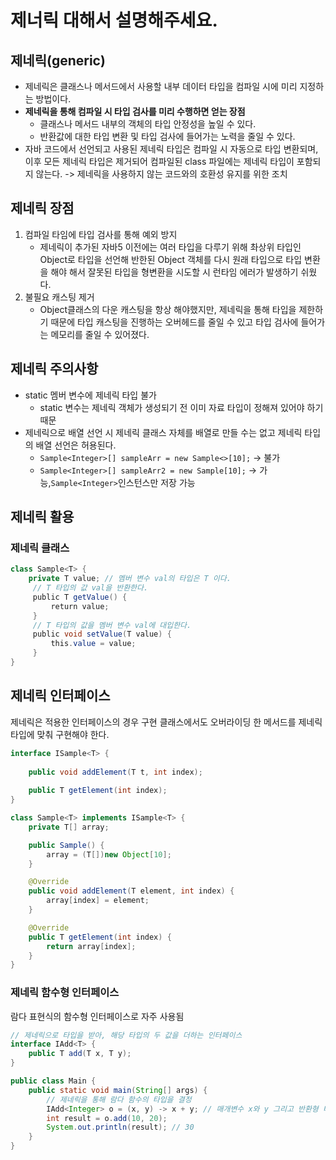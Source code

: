 # 제너릭 대해서 설명해주세요.

## 제네릭(generic)
- 제네릭은 클래스나 메서드에서 사용할 내부 데이터 타입을 컴파일 시에 미리 지정하는 방법이다.
- **제네릭을 통해 컴파일 시 타입 검사를 미리 수행하면 얻는 장점**
  - 클래스나 메서드 내부의 객체의 타입 안정성을 높일 수 있다.
  - 반환값에 대한 타입 변환 및 타입 검사에 들어가는 노력을 줄일 수 있다.
- 자바 코드에서 선언되고 사용된 제네릭 타입은 컴파일 시 자동으로 타입 변환되며, 이후 모든 제네릭 타입은
제거되어 컴파일된 class 파일에는 제네릭 타입이 포함되지 않는다. -> 제네릭을 사용하지 않는 코드와의 호환성 유지를 위한 조치

## 제네릭 장점
1. 컴파일 타임에 타입 검사를 통해 예외 방지 
   - 제네릭이 추가된 자바5 이전에는 여러 타입을 다루기 위해 촤상위 타입인 Object로 타입을 선언해 반한된 Object 객체를 다시 원래 타입으로 타입 변환을 해야 해서 잘못된 타입을 형변환을 시도할 시 런타임 에러가 발생하기 쉬웠다.
2. 불필요 캐스팅 제거 
   - Object클래스의 다운 캐스팅을 항상 해야했지만, 제네릭을 통해 타입을 제한하기 때문에 타입 캐스팅을 진행하는 오버헤드를 줄일 수 있고 타입 검사에 들어가는 메모리를 줄일 수 있어졌다.

## 제네릭 주의사항
- static 멤버 변수에 제네릭 타입 불가 
  - static 변수는 제네릭 객체가 생성되기 전 이미 자료 타입이 정해져 있어야 하기 때문
- 제네릭으로 배열 선언 시 제네릭 클래스 자체를 배열로 만들 수는 없고 제네릭 타입의 배열 선언은 허용된다.
  - `Sample<Integer>[] sampleArr = new Sample<>[10];` -> 불가
  - `Sample<Integer>[] sampleArr2 = new Sample[10];` -> 가능,`Sample<Integer>`인스턴스만 저장 가능

## 제네릭 활용
### 제네릭 클래스
```java
class Sample<T> { 
    private T value; // 멤버 변수 val의 타입은 T 이다.
    ￼// T 타입의 값 val을 반환한다.
    ￼public T getValue() {
        ￼return value;￼
    ￼}￼
    ￼// T 타입의 값을 멤버 변수 val에 대입한다.￼
    ￼public void setValue(T value) {￼
        ￼this.value = value;￼
    ￼}￼
}
```

## 제네릭 인터페이스
제네릭은 적용한 인터페이스의 경우 구현 클래스에서도 오버라이딩 한 메서드를 제네릭 타입에 맞춰 구현해야 한다.
```java
interface ISample<T> {
	
    public void addElement(T t, int index);
    
    public T getElement(int index);
}

class Sample<T> implements ISample<T> {
	private T[] array;

	public Sample() {
		array = (T[])new Object[10];
	}

	@Override￼
	public void addElement(T element, int index) {￼
		array[index] = element;
	}￼

	@Override￼
	public T getElement(int index) {
		return array[index];
	}￼
}
```

### 제네릭 함수형 인터페이스
람다 표현식의 함수형 인터페이스로 자주 사용됨

```java
// 제네릭으로 타입을 받아, 해당 타입의 두 값을 더하는 인터페이스
interface IAdd<T> {
    public T add(T x, T y);
}￼

public class Main {
    public static void main(String[] args) {
        // 제네릭을 통해 람다 함수의 타입을 결정
        IAdd<Integer> o = (x, y) -> x + y; // 매개변수 x와 y 그리고 반환형 타입이 int형으로 설정된다.
        int result = o.add(10, 20);
        System.out.println(result); // 30
    }
}
```
